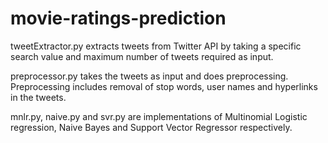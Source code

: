 # movie-ratings-prediction

tweetExtractor.py extracts tweets from Twitter API by taking a specific search value and maximum number of tweets required as input.

preprocessor.py takes the tweets as input and does preprocessing. Preprocessing includes removal of stop words, user names and hyperlinks in the tweets.

mnlr.py, naive.py and svr.py are implementations of Multinomial Logistic regression, Naive Bayes and Support Vector Regressor respectively. 
